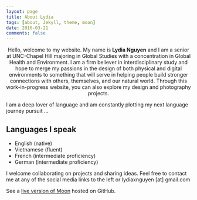 ```yaml
---
layout: page
title: About Lydia
tags: [about, Jekyll, theme, moon]
date: 2016-03-21
comments: false
---
```

    
<center> Hello, welcome to my website. My name is <b>Lydia Nguyen</b> and I am a senior at UNC-Chapel Hill majoring in Global Studies with a concentration in Global Health and Environment. I am a firm believer in interdisciplinary study and hope to merge my passions in the design of both physical and digital environments to something that will serve in helping people build stronger connections with others, themselves, and our natural world. Through this work-in-progress website, you can also explore my design and photography projects. </center>

I am a deep lover of language and am constantly plotting my next language journey pursuit ...
## Languages I speak
* English (native)
* Vietnamese (fluent)
* French (intermediate proficiency)
* German (intermediate proficiency)

I welcome collaborating on projects and sharing ideas. Feel free to contact me at any of the social media links to the left or
lydiaxnguyen [at] gmail.com


See a [live version of Moon](http://taylantatli.github.io/Moon) hosted on GitHub.

